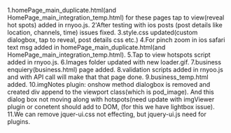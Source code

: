 1.homePage_main_duplicate.html(and HomePage_main_integration_temp.html) for these pages tap to view(reveal hot spots) added in rnyoo.js.
2'After testing with ios posts (post details like location, channels, time) issues fixed.
3.style.css updated(custom dialogbox, tap to reveal, post details css etc.)
4.For pinch zoom in ios safari text msg added in homePage_main_duplicate.html(and HomePage_main_integration_temp.html).
5.Tap to view hotspots script added in rnyoo.js.
6.Images folder updated with new loader.gif.
7.business enquiery(business.html) page added.
8.validation scripts added in rnyoo.js and with API call will make that that page done.
9.business_temp.html added.
10.imgNotes plugin: onshow method dialogbox is removed and created div append to the viewport class(which is pod_image). And this dialog box not moving along with hotspots(need update with imgViewer plugin or conetent should add to DOM, (for this we have lightbox issue).
11.We can remove jquer-ui.css not effecting, but jquery-ui.js need for plugins.
